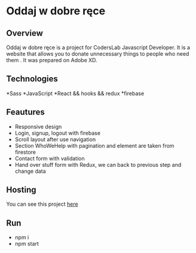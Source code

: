 # Oddaj w dobre ręce

## Overview

Oddaj w dobre ręce is a project for CodersLab Javascript Developer. It is a website that allows you to donate unnecessary things to people who need them . It was prepared on Adobe XD.

## Technologies

*Sass
*JavaScript
*React && hooks && redux
*firebase

## Feautures

* Responsive design
* Login, signup, logout with firebase
* Scroll layout after use navigation
* Section WhoWeHelp with pagination and element are taken from firestore
* Contact form with validation
* Hand over stuff form with Redux, we can back to previous step and change data 

## Hosting

You can see this project [here](https://vibrant-swanson-538e38.netlify.app/)

## Run
* npm i
* npm start
